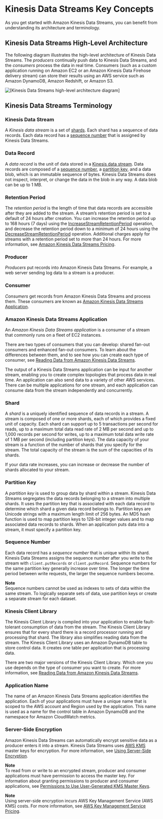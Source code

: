 # Kinesis Data Streams Key Concepts<a name="key-concepts"></a>

As you get started with Amazon Kinesis Data Streams, you can benefit from understanding its architecture and terminology\.

## Kinesis Data Streams High\-Level Architecture<a name="high-level-architecture"></a>

The following diagram illustrates the high\-level architecture of Kinesis Data Streams\. The *producers* continually push data to Kinesis Data Streams, and the *consumers* process the data in real time\. Consumers \(such as a custom application running on Amazon EC2 or an Amazon Kinesis Data Firehose delivery stream\) can store their results using an AWS service such as Amazon DynamoDB, Amazon Redshift, or Amazon S3\. 

![\[Kinesis Data Streams high-level architecture diagram\]](http://docs.aws.amazon.com/streams/latest/dev/images/architecture.png)

## Kinesis Data Streams Terminology<a name="terminology"></a>

### Kinesis Data Stream<a name="stream"></a>

A *Kinesis data stream* is a set of [shards](#shard)\. Each shard has a sequence of data records\. Each data record has a [sequence number](#sequence-number) that is assigned by Kinesis Data Streams\. 

### Data Record<a name="data-record"></a>

A *data record* is the unit of data stored in a [Kinesis data stream](#stream)\. Data records are composed of a [sequence number](#sequence-number), a [partition key](#partition-key), and a data blob, which is an immutable sequence of bytes\. Kinesis Data Streams does not inspect, interpret, or change the data in the blob in any way\. A data blob can be up to 1 MB\.

### Retention Period<a name="retention"></a>

The *retention period* is the length of time that data records are accessible after they are added to the stream\. A stream’s retention period is set to a default of 24 hours after creation\. You can increase the retention period up to 168 hours \(7 days\) using the [IncreaseStreamRetentionPeriod](https://docs.aws.amazon.com/kinesis/latest/APIReference/API_IncreaseStreamRetentionPeriod.html) operation, and decrease the retention period down to a minimum of 24 hours using the [DecreaseStreamRetentionPeriod](https://docs.aws.amazon.com/kinesis/latest/APIReference/API_DecreaseStreamRetentionPeriod.html) operation\. Additional charges apply for streams with a retention period set to more than 24 hours\. For more information, see [Amazon Kinesis Data Streams Pricing](https://aws.amazon.com/kinesis/pricing/)\.

### Producer<a name="producers"></a>

*Producers* put records into Amazon Kinesis Data Streams\. For example, a web server sending log data to a stream is a producer\.

### Consumer<a name="consumers"></a>

*Consumers* get records from Amazon Kinesis Data Streams and process them\. These consumers are known as [Amazon Kinesis Data Streams Application](#enabled-application)\.

### Amazon Kinesis Data Streams Application<a name="enabled-application"></a>

An *Amazon Kinesis Data Streams application* is a consumer of a stream that commonly runs on a fleet of EC2 instances\.

There are two types of consumers that you can develop: shared fan\-out consumers and enhanced fan\-out consumers\. To learn about the differences between them, and to see how you can create each type of consumer, see [Reading Data from Amazon Kinesis Data Streams](building-consumers.md)\.

The output of a Kinesis Data Streams application can be input for another stream, enabling you to create complex topologies that process data in real time\. An application can also send data to a variety of other AWS services\. There can be multiple applications for one stream, and each application can consume data from the stream independently and concurrently\.

### Shard<a name="shard"></a>

A *shard* is a uniquely identified sequence of data records in a stream\. A stream is composed of one or more shards, each of which provides a fixed unit of capacity\. Each shard can support up to 5 transactions per second for reads, up to a maximum total data read rate of 2 MB per second and up to 1,000 records per second for writes, up to a maximum total data write rate of 1 MB per second \(including partition keys\)\. The data capacity of your stream is a function of the number of shards that you specify for the stream\. The total capacity of the stream is the sum of the capacities of its shards\.

If your data rate increases, you can increase or decrease the number of shards allocated to your stream\.

### Partition Key<a name="partition-key"></a>

A *partition key* is used to group data by shard within a stream\. Kinesis Data Streams segregates the data records belonging to a stream into multiple shards\. It uses the partition key that is associated with each data record to determine which shard a given data record belongs to\. Partition keys are Unicode strings with a maximum length limit of 256 bytes\. An MD5 hash function is used to map partition keys to 128\-bit integer values and to map associated data records to shards\. When an application puts data into a stream, it must specify a partition key\. 

### Sequence Number<a name="sequence-number"></a>

Each data record has a *sequence number* that is unique within its shard\. Kinesis Data Streams assigns the sequence number after you write to the stream with `client.putRecords` or `client.putRecord`\. Sequence numbers for the same partition key generally increase over time\. The longer the time period between write requests, the larger the sequence numbers become\.

**Note**  
Sequence numbers cannot be used as indexes to sets of data within the same stream\. To logically separate sets of data, use partition keys or create a separate stream for each dataset\.

### Kinesis Client Library<a name="client-library"></a>

The Kinesis Client Library is compiled into your application to enable fault\-tolerant consumption of data from the stream\. The Kinesis Client Library ensures that for every shard there is a record processor running and processing that shard\. The library also simplifies reading data from the stream\. The Kinesis Client Library uses an Amazon DynamoDB table to store control data\. It creates one table per application that is processing data\.

There are two major versions of the Kinesis Client Library\. Which one you use depends on the type of consumer you want to create\. For more information, see [Reading Data from Amazon Kinesis Data Streams](building-consumers.md)\. 

### Application Name<a name="application-name"></a>

The name of an Amazon Kinesis Data Streams application identifies the application\. Each of your applications must have a unique name that is scoped to the AWS account and Region used by the application\. This name is used as a name for the control table in Amazon DynamoDB and the namespace for Amazon CloudWatch metrics\. 

### Server\-Side Encryption<a name="server-side-encryption-concept"></a>

Amazon Kinesis Data Streams can automatically encrypt sensitive data as a producer enters it into a stream\. Kinesis Data Streams uses [AWS KMS](https://docs.aws.amazon.com/kms/latest/developerguide/) master keys for encryption\. For more information, see [Using Server\-Side Encryption](server-side-encryption.md)\.

**Note**  
To read from or write to an encrypted stream, producer and consumer applications must have permission to access the master key\. For information about granting permissions to producer and consumer applications, see [Permissions to Use User\-Generated KMS Master Keys](permissions-user-key-KMS.md)\.

**Note**  
Using server\-side encryption incurs AWS Key Management Service \(AWS KMS\) costs\. For more information, see [AWS Key Management Service Pricing](http://aws.amazon.com/kms/pricing)\.